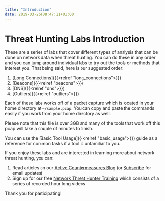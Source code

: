```yaml
---
title: "Introduction"
date: 2019-03-26T08:47:11+01:00
---
```



# Threat Hunting Labs Introduction

These are a series of labs that cover different types of analysis that can be done on network data when threat hunting. You can do these in any order and you can jump around individual labs to try out the tools or methods that interest you. That being said, here is our suggested order:

1. [Long Connections]({{<relref "long_connections">}})
2. [Beacons]({{<relref "beacons">}})
3. [DNS]({{<relref "dns">}})
4. [Outliers]({{<relref "outliers">}})

Each of these labs works off of a packet capture which is located in your home directory at `~/sample.pcap`. You can copy and paste the commands easily if you work from your home directory as well.

 Please note that this file is over 3GB and many of the tools that work off this pcap will take a couple of minutes to finish.

You can use the [Basic Tool Usage]({{<relref "basic_usage">}}) guide as a reference for common tasks if a tool is unfamiliar to you.



If you enjoy these labs and are interested in learning more about network threat hunting, you can:

1. Read articles on our [Active Countermeasures Blog](https://www.activecountermeasures.com/blog/) (or [Subscribe](https://www.activecountermeasures.com/subscribe/) for email updates)
2. Sign up for our free [Network Threat Hunter Training](https://www.activecountermeasures.com/thunt/) which consists of a series of recorded hour long videos

Thank you for participating!


